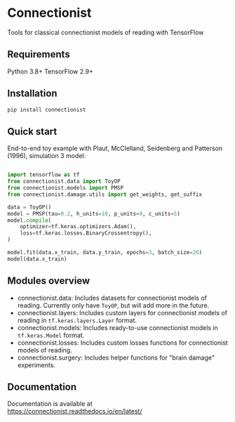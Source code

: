 # Connectionist

Tools for classical connectionist models of reading with TensorFlow

## Requirements

Python 3.8+
TensorFlow 2.9+

## Installation

```bash
pip install connectionist
```

## Quick start

End-to-end toy example with Plaut, McClelland, Seidenberg and Patterson (1996), simulation 3 model:

```python

import tensorflow as tf
from connectionist.data import ToyOP
from connectionist.models import PMSP
from connectionist.damage.utils import get_weights, get_suffix

data = ToyOP()
model = PMSP(tau=0.2, h_units=10, p_units=9, c_units=5)
model.compile(
    optimizer=tf.keras.optimizers.Adam(),
    loss=tf.keras.losses.BinaryCrossentropy(),
)

model.fit(data.x_train, data.y_train, epochs=3, batch_size=20)
model(data.x_train)

```

## Modules overview

- connectionist.data: Includes datasets for connectionist models of reading. Currently only have `ToyOP`, but will add more in the future.
- connectionist.layers: Includes custom layers for connectionist models of reading in `tf.keras.layers.Layer` format.
- connectionist.models: Includes ready-to-use connectionist models in `tf.keras.Model` format.
- connectionist.losses: Includes custom losses functions for connectionist models of reading.
- connectionist.surgery: Includes helper functions for "brain damage" experiments.

## Documentation

Documentation is available at <https://connectionist.readthedocs.io/en/latest/>
